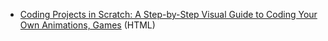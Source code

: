 * [Coding Projects in Scratch: A Step-by-Step Visual Guide to Coding Your Own Animations, Games](https://www.pdfdrive.com/coding-projects-in-scratch-a-step-by-step-visual-guide-to-coding-your-own-animations-games-simulations-and-more-e185773799.html) (HTML)
